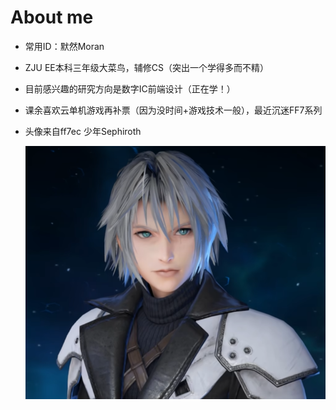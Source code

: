 # About me

- 常用ID：默然Moran

- ZJU EE本科三年级大菜鸟，辅修CS（突出一个学得多而不精）

- 目前感兴趣的研究方向是数字IC前端设计（正在学！）






- 课余喜欢云单机游戏再补票（因为没时间+游戏技术一般），最近沉迷FF7系列

- 头像来自ff7ec 少年Sephiroth

  <img src="./images/sephi lily.png" style="zoom:75%;" />

